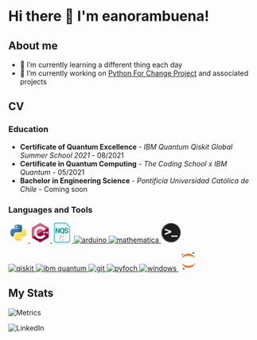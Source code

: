 # Hi there 👋 I'm eanorambuena!

## About me
- 🌱 I’m currently learning a different thing each day
- 🔭 I’m currently working on [Python For Change Project](//pythonforchange.github.io) and associated projects

<!--
- 👯 I’m looking to collaborate on ...
- 🤔 I’m looking for help with ...
- 💬 Ask me about ...
- 📫 How to reach me: ...
- ⚡ Fun fact: ...
-->

## CV
### Education
- **Certificate of Quantum Excellence** - *IBM Quantum Qiskit Global Summer School 2021* - 08/2021
- **Certificate in Quantum Computing** - *The Coding School x IBM Quantum* - 05/2021
- **Bachelor in Engineering Science** - *Pontificia Universidad Católica de Chile* - Coming soon

### Languages and Tools
<p align="left"> 
  <a href="https://www.python.org" target="_blank"> <img src="https://raw.githubusercontent.com/devicons/devicon/master/icons/python/python-original.svg" alt="python" width="40" height="40"/> </a> 
  <a href="https://www.cplusplus.com/" target="_blank"> <img src="https://raw.githubusercontent.com/devicons/devicon/master/icons/cplusplus/cplusplus-original.svg" alt="cplusplus" width="40" height="40"/> </a> 
  <a href="https://nqs.readthedocs.io/en/latest/" target="_blank"> <img src="https://github.com/PythonForChange/NQS/blob/main/web/icon540x540.png" alt="nqs" width="40" height="40"/> </a> 
  <a href="https://www.arduino.cc/" target="_blank"> <img src="https://cdn.worldvectorlogo.com/logos/arduino-1.svg" alt="arduino" width="40" height="40"/> </a> 
  <a href="https://www.wolfram.com/mathematica/" target="_blank"> <img src="https://www.wolfram.com/events/wolfram-technology-university-college-dublin-2019/img/spikey.png" alt="mathematica" width="40" height="40"/> </a> 
  <a href="Terminals" target="_blank"> <img src="https://raw.githubusercontent.com/github/explore/80688e429a7d4ef2fca1e82350fe8e3517d3494d/topics/terminal/terminal.png" alt="terminal" width="40" height="40"/> </a> 
  
</p>
<p align="left"> 
  <a href="https://qiskit.org/" target="_blank"> <img src="https://www.ryanlarose.com/uploads/1/1/5/8/115879647/published/qiskit.gif?1565092545" alt="qiskit" width="40" height="40"/> </a> 
  <a href="https://quantum-computing.ibm.com/" target="_blank"> <img src="https://encrypted-tbn0.gstatic.com/images?q=tbn:ANd9GcQwwr51Ts85lnhFO0CmFgI6iOGP1c2M9yfSTQ&usqp=CAU" alt="ibm quantum" width="40" height="40"/> </a> 
  <a href="https://git-scm.com/" target="_blank"> <img src="https://www.vectorlogo.zone/logos/git-scm/git-scm-icon.svg" alt="git" width="40" height="40"/> </a> 
  <a href="https://pyfoch.readthedocs.io/en/latest/" target="_blank"> <img src="https://avatars.githubusercontent.com/u/85047398?s=200&v=4" alt="pyfoch" width="40" height="40"/> </a> 
  <a href="https://code.visualstudio.com/" target="_blank"> <img src="https://thumbs.gfycat.com/SlipperyDismalAssassinbug-size_restricted.gif" alt="windows" width="40" height="40"/> </a>   
  <a href="https://jupyter.org/" target="_blank"> <img src="https://raw.githubusercontent.com/github/explore/80688e429a7d4ef2fca1e82350fe8e3517d3494d/topics/jupyter-notebook/jupyter-notebook.png" alt="jupyter" width="40" height="40"/> </a>  
</p>

## My Stats

![Metrics](https://metrics.lecoq.io/eanorambuena?template=classic&isocalendar=1&languages=1&people=1&lines=1&achievements=1&introduction=1&notable=1&repositories=1&activity=1&repositories=100&repositories.batch=100&repositories.forks=false&repositories.affiliations=owner&isocalendar.duration=half-year&languages.limit=8&languages.sections=most-used&languages.colors=github&languages.threshold=0%25&languages.indepth=false&languages.categories=markup%2C%20programming&languages.recent.categories=markup%2C%20programming&languages.recent.load=300&languages.recent.days=14&introduction.title=true&people.limit=24&people.size=28&people.types=followers%2C%20following&people.identicons=false&people.shuffle=false&activity.limit=5&activity.load=100&activity.days=14&activity.filter=all&activity.visibility=all&activity.timestamps=false&achievements.threshold=C&achievements.secrets=true&achievements.display=detailed&achievements.limit=0&notable.repositories=false&repositories.featured=PythonForChange%2Feggdriver&config.timezone=America%2FSantiago)

![LinkedIn](www.linkedin.com/in/eanorambuena)
